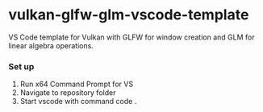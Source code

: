 # vulkan-glfw-glm-vscode-template
VS Code template for Vulkan with GLFW for window creation and GLM for linear algebra operations.

### Set up
1. Run x64 Command Prompt for VS
2. Navigate to repository folder
3. Start vscode with command code .